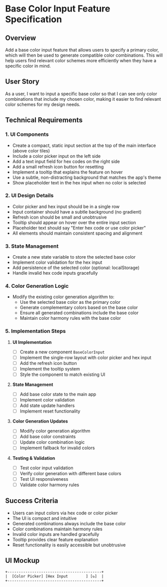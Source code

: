 # Base Color Input Feature Specification

## Overview

Add a base color input feature that allows users to specify a primary color, which will then be used to generate compatible color combinations. This will help users find relevant color schemes more efficiently when they have a specific color in mind.

## User Story

As a user, I want to input a specific base color so that I can see only color combinations that include my chosen color, making it easier to find relevant color schemes for my design needs.

## Technical Requirements

### 1. UI Components

- Create a compact, static input section at the top of the main interface (above color tiles)
- Include a color picker input on the left side
- Add a text input field for hex codes on the right side
- Add a small refresh icon button for resetting
- Implement a tooltip that explains the feature on hover
- Use a subtle, non-distracting background that matches the app's theme
- Show placeholder text in the hex input when no color is selected

### 2. UI Design Details

- Color picker and hex input should be in a single row
- Input container should have a subtle background (no gradient)
- Refresh icon should be small and unobtrusive
- Tooltip should appear on hover over the entire input section
- Placeholder text should say "Enter hex code or use color picker"
- All elements should maintain consistent spacing and alignment

### 3. State Management

- Create a new state variable to store the selected base color
- Implement color validation for the hex input
- Add persistence of the selected color (optional: localStorage)
- Handle invalid hex code inputs gracefully

### 4. Color Generation Logic

- Modify the existing color generation algorithm to:
  - Use the selected base color as the primary color
  - Generate complementary colors based on the base color
  - Ensure all generated combinations include the base color
  - Maintain color harmony rules with the base color

### 5. Implementation Steps

1. **UI Implementation**

   - [ ] Create a new component `BaseColorInput`
   - [ ] Implement the single-row layout with color picker and hex input
   - [ ] Add the refresh icon button
   - [ ] Implement the tooltip system
   - [ ] Style the component to match existing UI

2. **State Management**

   - [ ] Add base color state to the main app
   - [ ] Implement color validation
   - [ ] Add state update handlers
   - [ ] Implement reset functionality

3. **Color Generation Updates**

   - [ ] Modify color generation algorithm
   - [ ] Add base color constraints
   - [ ] Update color combination logic
   - [ ] Implement fallback for invalid colors

4. **Testing & Validation**
   - [ ] Test color input validation
   - [ ] Verify color generation with different base colors
   - [ ] Test UI responsiveness
   - [ ] Validate color harmony rules

## Success Criteria

- Users can input colors via hex code or color picker
- The UI is compact and intuitive
- Generated combinations always include the base color
- Color combinations maintain harmony rules
- Invalid color inputs are handled gracefully
- Tooltip provides clear feature explanation
- Reset functionality is easily accessible but unobtrusive

## UI Mockup

```
+------------------------------------------+
|  [Color Picker] [Hex Input        ] [↻]  |
+------------------------------------------+
```
